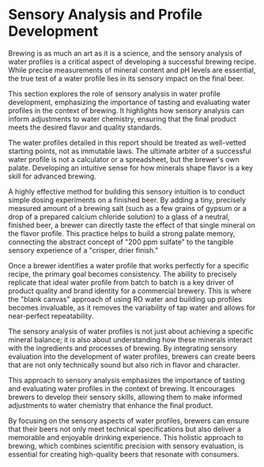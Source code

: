 # Sensory Analysis and Profile Development

Brewing is as much an art as it is a science, and the sensory analysis of water profiles is a critical aspect of developing a successful brewing recipe. While precise measurements of mineral content and pH levels are essential, the true test of a water profile lies in its sensory impact on the final beer.

This section explores the role of sensory analysis in water profile development, emphasizing the importance of tasting and evaluating water profiles in the context of brewing. It highlights how sensory analysis can inform adjustments to water chemistry, ensuring that the final product meets the desired flavor and quality standards.

The water profiles detailed in this report should be treated as well-vetted starting points, not as immutable laws. The ultimate arbiter of a successful water profile is not a calculator or a spreadsheet, but the brewer's own palate. Developing an intuitive sense for how minerals shape flavor is a key skill for advanced brewing.

A highly effective method for building this sensory intuition is to conduct simple dosing experiments on a finished beer. By adding a tiny, precisely measured amount of a brewing salt (such as a few grains of gypsum or a drop of a prepared calcium chloride solution) to a glass of a neutral, finished beer, a brewer can directly taste the effect of that single mineral on the flavor profile. This practice helps to build a strong palate memory, connecting the abstract concept of "200 ppm sulfate" to the tangible sensory experience of a "crisper, drier finish."

Once a brewer identifies a water profile that works perfectly for a specific recipe, the primary goal becomes consistency. The ability to precisely replicate that ideal water profile from batch to batch is a key driver of product quality and brand identity for a commercial brewery. This is where the "blank canvas" approach of using RO water and building up profiles becomes invaluable, as it removes the variability of tap water and allows for near-perfect repeatability.

The sensory analysis of water profiles is not just about achieving a specific mineral balance; it is also about understanding how these minerals interact with the ingredients and processes of brewing. By integrating sensory evaluation into the development of water profiles, brewers can create beers that are not only technically sound but also rich in flavor and character.

This approach to sensory analysis emphasizes the importance of tasting and evaluating water profiles in the context of brewing. It encourages brewers to develop their sensory skills, allowing them to make informed adjustments to water chemistry that enhance the final product.

By focusing on the sensory aspects of water profiles, brewers can ensure that their beers not only meet technical specifications but also deliver a memorable and enjoyable drinking experience. This holistic approach to brewing, which combines scientific precision with sensory evaluation, is essential for creating high-quality beers that resonate with consumers.
